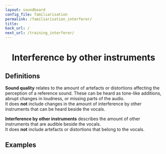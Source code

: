 ```yaml
---
layout: soundboard
config_file: familiarisation
permalink: /familiarisation_interferer/ 
title:
back_url: /
next_url: /training_interferer/
---
```


<h1 style="text-align: center;">Interference by other instruments</h1>

## Definitions

**Sound quality** relates to the amount of artefacts or distortions affecting
the perception of a reference sound. These can be heard as tone-like additions,
abrupt changes in loudness, or missing parts of the audio.<br/>
It does **not** include changes in the amount of interference by other
instruments that can be heard beside the vocals.

**Interference by other instruments** describes the amount of other instruments
that are audible beside the vocals. <br/>
It does **not** include artefacts or distortions that belong to the vocals.

## Examples

